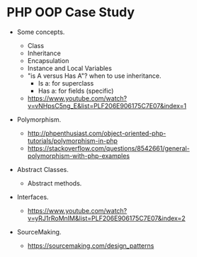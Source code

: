 # PHP OOP Case Study

* Some concepts.
    - Class
    - Inheritance
    - Encapsulation
    - Instance and Local Variables
    - "is A versus Has A"? when to use inheritance.
        - Is a: for superclass
        - Has a: for fields (specific)
    - https://www.youtube.com/watch?v=vNHpsC5ng_E&list=PLF206E906175C7E07&index=1

* Polymorphism.
    - http://phpenthusiast.com/object-oriented-php-tutorials/polymorphism-in-php
    - https://stackoverflow.com/questions/8542661/general-polymorphism-with-php-examples
* Abstract Classes.
    - Abstract methods.
* Interfaces.
    - https://www.youtube.com/watch?v=yRJ1rRoMnIM&list=PLF206E906175C7E07&index=2
* SourceMaking. 
    - https://sourcemaking.com/design_patterns